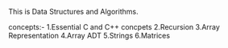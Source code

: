 This is Data Structures and Algorithms.

concepts:-
1.Essential C and C++ concpets
2.Recursion
3.Array Representation
4.Array ADT
5.Strings
6.Matrices